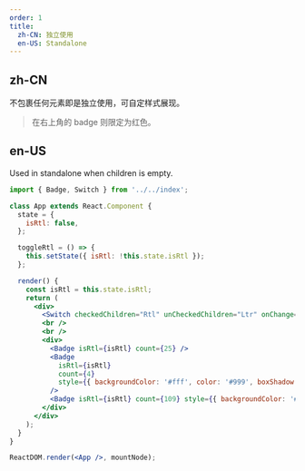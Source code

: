 ```yaml
---
order: 1
title:
  zh-CN: 独立使用
  en-US: Standalone
---
```


## zh-CN

不包裹任何元素即是独立使用，可自定样式展现。

> 在右上角的 badge 则限定为红色。

## en-US

Used in standalone when children is empty.

```jsx
import { Badge, Switch } from '../../index';

class App extends React.Component {
  state = {
    isRtl: false,
  };

  toggleRtl = () => {
    this.setState({ isRtl: !this.state.isRtl });
  };

  render() {
    const isRtl = this.state.isRtl;
    return (
      <div>
        <Switch checkedChildren="Rtl" unCheckedChildren="Ltr" onChange={this.toggleRtl} />
        <br />
        <br />
        <div>
          <Badge isRtl={isRtl} count={25} />
          <Badge
            isRtl={isRtl}
            count={4}
            style={{ backgroundColor: '#fff', color: '#999', boxShadow: '0 0 0 1px #d9d9d9 inset' }}
          />
          <Badge isRtl={isRtl} count={109} style={{ backgroundColor: '#52c41a' }} />
        </div>
      </div>
    );
  }
}

ReactDOM.render(<App />, mountNode);
```

<style>
.ant-badge-not-a-wrapper:not(.ant-badge-status) {
  margin-right: 8px;
}
</style>
